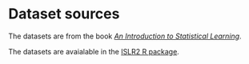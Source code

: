 # Dataset sources

The datasets are from the book _[An Introduction to Statistical Learning](https://www.statlearning.com/)_.

The datasets are avaialable in the [ISLR2 R package](https://cran.r-project.org/package=ISLR2).

